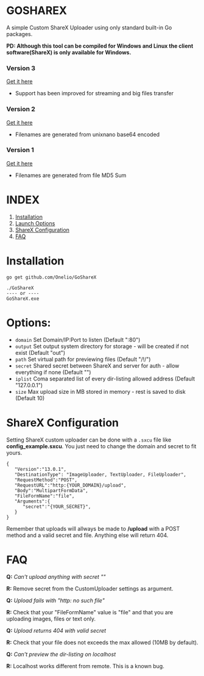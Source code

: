 # GOSHAREX
A simple Custom ShareX Uploader using only standard built-in Go packages. 

**PD: Although this tool can be compiled for Windows and Linux the client software(ShareX) is only available for Windows.**

### Version 3
[Get it here](https://github.com/Onelio/GoShareX/tree/V3)
- Support has been improved for streaming and big files transfer
### Version 2
[Get it here](https://github.com/Onelio/GoShareX/tree/V2.1)
- Filenames are generated from unixnano base64 encoded
### Version 1
[Get it here](https://github.com/Onelio/GoShareX/tree/V1)
- Filenames are generated from file MD5 Sum

# INDEX
1. [Installation](#Installation)
2. [Launch Options](#Options)
3. [ShareX Configuration](#ShareX-Configuration)
4. [FAQ](#FAQ)

# Installation
````
go get github.com/Onelio/GoShareX

./GoShareX
---- or ----
GoShareX.exe
````

# Options:
- `domain` Set Domain/IP:Port to listen (Default ":80")
- `output` Set output system directory for storage - will be created if not exist (Default "out")
- `path` Set virtual path for previewing files (Default "/!/")
- `secret` Shared secret between ShareX and server for auth - allow everything if none (Default "")
- `iplist` Coma separated list of every dir-listing allowed address (Default "127.0.0.1")
- `size` Max upload size in MB stored in memory - rest is saved to disk (Default 10)

# ShareX Configuration
Setting ShareX custom uploader can be done with a `.sxcu` file like __config_example.sxcu__. You just need to change the domain and secret to fit yours.

````
{
   "Version":"13.0.1",
   "DestinationType": "ImageUploader, TextUploader, FileUploader",
   "RequestMethod":"POST",
   "RequestURL":"http:{YOUR_DOMAIN}/upload",
   "Body":"MultipartFormData",
   "FileFormName":"file",
   "Arguments":{
      "secret":"{YOUR_SECRET}",
   }
}
````

Remember that uploads will allways be made to __/upload__ with a POST method and a valid secret and file. Anything else will return 404.

# FAQ

**Q:** *Can't upload anything with secret ""*

**R:** Remove secret from the CustomUploader settings as argument.

**Q:** *Upload fails with "http: no such file"*

**R:** Check that your "FileFormName" value is "file" and that you are uploading images, files or text only.

**Q:** *Upload returns 404 with valid secret*

**R:** Check that your file does not exceeds the max allowed (10MB by default).

**Q:** *Can't preview the dir-listing on localhost*

**R:** Localhost works different from remote. This is a known bug.
